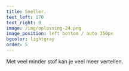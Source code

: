 ```yaml
---
title: Sneller.
text_left: 170
text_right: 0
image: /img/oplossing-24.png
image_position: left bottom / auto 350px
bgcolor: lightgray
order: 5
---
```


Met veel minder stof kan je veel meer vertellen.
